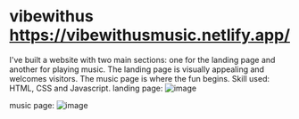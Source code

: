 # vibewithus  https://vibewithusmusic.netlify.app/
I've built a website with two main sections: one for the landing page and another for playing music. The landing page is visually appealing and welcomes visitors. The music page is where the fun begins. Skill used: HTML, CSS and Javascript.
landing page:
![image](https://github.com/aayushkakkar26/vibewithus/assets/90572988/fa9040a8-4247-4aba-9b6b-f862332eeba1)

music page:
![image](https://github.com/aayushkakkar26/vibewithus/assets/90572988/4e0c3922-6197-45dc-baea-a7506d06bcef)


